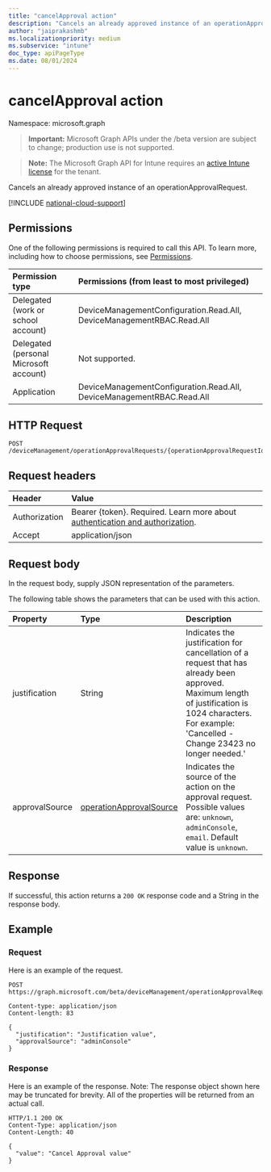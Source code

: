 ```yaml
---
title: "cancelApproval action"
description: "Cancels an already approved instance of an operationApprovalRequest."
author: "jaiprakashmb"
ms.localizationpriority: medium
ms.subservice: "intune"
doc_type: apiPageType
ms.date: 08/01/2024
---
```


# cancelApproval action

Namespace: microsoft.graph

> **Important:** Microsoft Graph APIs under the /beta version are subject to change; production use is not supported.

> **Note:** The Microsoft Graph API for Intune requires an [active Intune license](https://go.microsoft.com/fwlink/?linkid=839381) for the tenant.

Cancels an already approved instance of an operationApprovalRequest.

[!INCLUDE [national-cloud-support](../../includes/all-clouds.md)]

## Permissions
One of the following permissions is required to call this API. To learn more, including how to choose permissions, see [Permissions](/graph/permissions-reference).

|Permission type|Permissions (from least to most privileged)|
|:---|:---|
|Delegated (work or school account)|DeviceManagementConfiguration.Read.All, DeviceManagementRBAC.Read.All|
|Delegated (personal Microsoft account)|Not supported.|
|Application|DeviceManagementConfiguration.Read.All, DeviceManagementRBAC.Read.All|

## HTTP Request
<!-- {
  "blockType": "ignored"
}
-->
``` http
POST /deviceManagement/operationApprovalRequests/{operationApprovalRequestId}/cancelApproval
```

## Request headers
|Header|Value|
|:---|:---|
|Authorization|Bearer {token}. Required. Learn more about [authentication and authorization](/graph/auth/auth-concepts).|
|Accept|application/json|

## Request body
In the request body, supply JSON representation of the parameters.

The following table shows the parameters that can be used with this action.

|Property|Type|Description|
|:---|:---|:---|
|justification|String|Indicates the justification for cancellation of a request that has already been approved. Maximum length of justification is 1024 characters. For example: 'Cancelled - Change 23423 no longer needed.'|
|approvalSource|[operationApprovalSource](../resources/intune-rbac-operationapprovalsource.md)|Indicates the source of the action on the approval request. Possible values are: `unknown`, `adminConsole`, `email`. Default value is `unknown`.|



## Response
If successful, this action returns a `200 OK` response code and a String in the response body.

## Example

### Request
Here is an example of the request.
``` http
POST https://graph.microsoft.com/beta/deviceManagement/operationApprovalRequests/{operationApprovalRequestId}/cancelApproval

Content-type: application/json
Content-length: 83

{
  "justification": "Justification value",
  "approvalSource": "adminConsole"
}
```

### Response
Here is an example of the response. Note: The response object shown here may be truncated for brevity. All of the properties will be returned from an actual call.
``` http
HTTP/1.1 200 OK
Content-Type: application/json
Content-Length: 40

{
  "value": "Cancel Approval value"
}
```
